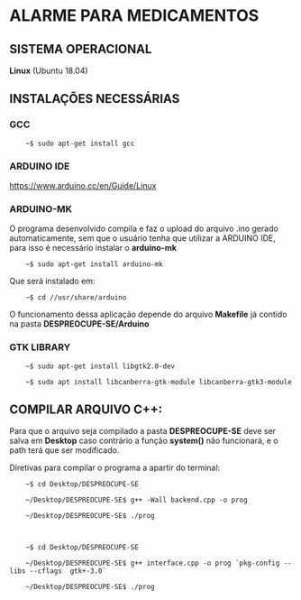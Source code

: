 # ALARME PARA MEDICAMENTOS

## SISTEMA OPERACIONAL

**Linux** (Ubuntu 18.04)


## INSTALAÇÕES NECESSÁRIAS

### GCC

		~$ sudo apt-get install gcc


### ARDUINO IDE

https://www.arduino.cc/en/Guide/Linux

### ARDUINO-MK

O programa desenvolvido compila e faz o upload do arquivo .ino gerado automaticamente, sem que o usuário tenha que utilizar a ARDUINO IDE, para isso é necessário instalar o **arduino-mk** 


		~$ sudo apt-get install arduino-mk

Que será instalado em:

		~$ cd //usr/share/arduino

O funcionamento dessa aplicação depende do arquivo **Makefile** já contido na pasta **DESPREOCUPE-SE/Arduino**


### GTK LIBRARY

		~$ sudo apt-get install libgtk2.0-dev

		~$ sudo apt install libcanberra-gtk-module libcanberra-gtk3-module


## COMPILAR ARQUIVO C++:

Para que o arquivo seja compilado a pasta **DESPREOCUPE-SE** deve ser salva em **Desktop** caso contrário a função **system()** não funcionará, e o path terá que ser modificado.

Diretivas para compilar o programa a apartir do terminal:

		~$ cd Desktop/DESPREOCUPE-SE
		
		~/Desktop/DESPREOCUPE-SE$ g++ -Wall backend.cpp -o prog

		~/Desktop/DESPREOCUPE-SE$ ./prog
		
		
		
		~$ cd Desktop/DESPREOCUPE-SE

		~/Desktop/DESPREOCUPE-SE$ g++ interface.cpp -o prog `pkg-config --libs --cflags  gtk+-3.0`

		~/Desktop/DESPREOCUPE-SE$ ./prog



